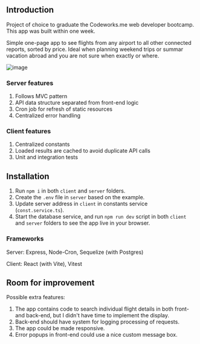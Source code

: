 ## Introduction

Project of choice to graduate the Codeworks.me web developer bootcamp. This app was built within one week.

Simple one-page app to see flights from any airport to all other connected reports, sorted by price. 
Ideal when planning weekend trips or summar vacation abroad and you are not sure when exactly or where.

![image](https://github.com/DanielMaczak/weekend-traveller/assets/145442574/ae2eb114-aed9-4147-93d0-dbcf4ad4c0ff)

### Server features

1. Follows MVC pattern
2. API data structure separated from front-end logic
3. Cron job for refresh of static resources
4. Centralized error handling

### Client features

1. Centralized constants
2. Loaded results are cached to avoid duplicate API calls
3. Unit and integration tests

## Installation

1. Run `npm i` in both `client` and `server` folders.
2. Create the `.env` file in `server` based on the example.
3. Update server address in `client` in constants service (`const.service.ts`).
4. Start the database service, and run `npm run dev` script in both `client` and `server` folders to see the app live in your browser.

### Frameworks

Server: Express, Node-Cron, Sequelize (with Postgres)

Client: React (with Vite), Vitest

## Room for improvement

Possible extra features:
1. The app contains code to search individual flight details in both front- and back-end, but I didn't have time to implement the display.
2. Back-end should have system for logging processing of requests.
3. The app could be made responsive.
4. Error popups in front-end could use a nice custom message box.

